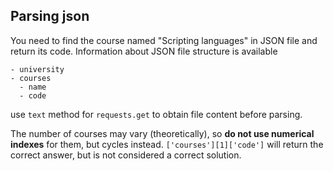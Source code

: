 ## Parsing json

You need to find the course named "Scripting languages" in JSON file and return its code.
Information about JSON file structure is available
```
- university
- courses
  - name
  - code
```
use ```text``` method for ```requests.get``` to obtain file content before parsing.

The number of courses may vary (theoretically), so **do not use numerical indexes** for them, but cycles instead.
```['courses'][1]['code']``` will return the correct answer, but is not considered a correct solution.
